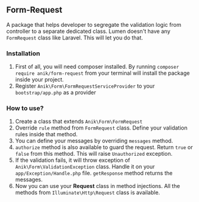 ## Form-Request
A package that helps developer to segregate the validation logic from controller to a separate dedicated class. Lumen doesn't have any `FormRequest` class like Laravel. This will let you do that. 

### Installation
1. First of all, you will need composer installed. By running `composer require anik/form-request` from your terminal will install the package inside your project.
2. Register `Anik\Form\FormRequestServiceProvider` to your `bootstrap/app.php` as a provider

### How to use?
1. Create a class that extends `Anik\Form\FormRequest`
2. Override `rule` method from `FormRequest` class. Define your validation rules inside that method.
3. You can define your messages by overriding `messages` method.
4. `authorize` method is also available to guard the request. Return `true` or `false` from this method. This will raise `Unauthorized` exception.
5. If the validation fails, it will throw exception of `Anik\Form\ValidationException` class. Handle it on your `app/Exception/Handle.php` file. `getResponse` method returns the messages.
6. Now you can use your **Request** class in method injections. All the methods from `Illuminate\Http\Request` class is available.
